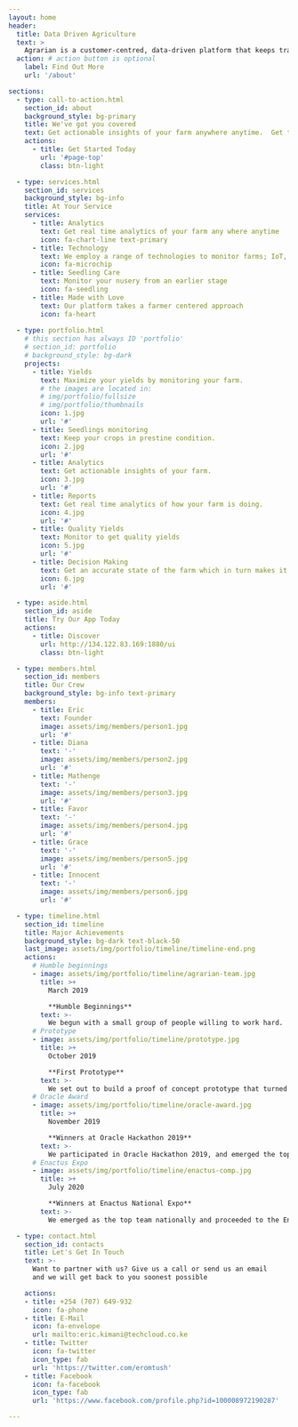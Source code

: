 ```yaml
---
layout: home
header:
  title: Data Driven Agriculture
  text: >
    Agrarian is a customer-centred, data-driven platform that keeps track of farmland conditions and educates the farmer on optimum farming inputs and crops to cultivate for optimum and quality produce remotely and in real-time
  action: # action button is optional
    label: Find Out More
    url: '/about'

sections:
  - type: call-to-action.html
    section_id: about
    background_style: bg-primary
    title: We've got you covered
    text: Get actionable insights of your farm anywhere anytime.  Get to understand what your crops need and optimaly employ your farm inputs to get maximum yields 
    actions:
      - title: Get Started Today
        url: '#page-top'
        class: btn-light

  - type: services.html
    section_id: services
    background_style: bg-info
    title: At Your Service  
    services:
      - title: Analytics
        text: Get real time analytics of your farm any where anytime
        icon: fa-chart-line text-primary
      - title: Technology
        text: We employ a range of technologies to monitor farms; IoT, ML, AI etc.
        icon: fa-microchip
      - title: Seedling Care
        text: Monitor your nusery from an earlier stage
        icon: fa-seedling
      - title: Made with Love
        text: Our platform takes a farmer centered approach
        icon: fa-heart
      
  - type: portfolio.html
    # this section has always ID 'portfolio'
    # section_id: portfolio
    # background_style: bg-dark
    projects:
      - title: Yields
        text: Maximize your yields by monitoring your farm.
        # the images are located in:
        # img/portfolio/fullsize
        # img/portfolio/thumbnails
        icon: 1.jpg
        url: '#'
      - title: Seedlings monitoring
        text: Keep your crops in prestine condition.
        icon: 2.jpg
        url: '#'
      - title: Analytics
        text: Get actionable insights of your farm.
        icon: 3.jpg
        url: '#'
      - title: Reports
        text: Get real time analytics of how your farm is doing.
        icon: 4.jpg
        url: '#'
      - title: Quality Yields
        text: Monitor to get quality yields
        icon: 5.jpg
        url: '#'
      - title: Decision Making
        text: Get an accurate state of the farm which in turn makes it easy to decide.
        icon: 6.jpg
        url: '#'

  - type: aside.html
    section_id: aside
    title: Try Our App Today
    actions:
      - title: Discover
        url: http://134.122.83.169:1880/ui
        class: btn-light

  - type: members.html
    section_id: members
    title: Our Crew
    background_style: bg-info text-primary
    members:
      - title: Eric 
        text: Founder 
        image: assets/img/members/person1.jpg
        url: '#'
      - title: Diana
        text: '-'
        image: assets/img/members/person2.jpg
        url: '#'
      - title: Mathenge
        text: '-'
        image: assets/img/members/person3.jpg
        url: '#'
      - title: Favor
        text: '-'
        image: assets/img/members/person4.jpg
        url: '#'
      - title: Grace
        text: '-'
        image: assets/img/members/person5.jpg
        url: '#'
      - title: Innocent
        text: '-'
        image: assets/img/members/person6.jpg
        url: '#'

  - type: timeline.html
    section_id: timeline
    title: Major Achievements
    background_style: bg-dark text-black-50
    last_image: assets/img/portfolio/timeline/timeline-end.png
    actions:
      # Humble beginnings
      - image: assets/img/portfolio/timeline/agrarian-team.jpg
        title: >+
          March 2019

          **Humble Beginnings**
        text: >-
          We begun with a small group of people willing to work hard.
      # Prototype
      - image: assets/img/portfolio/timeline/prototype.jpg
        title: >+
          October 2019

          **First Prototype**
        text: >-
          We set out to build a proof of concept prototype that turned out a success [see prototype demo](/about)
      # Oracle Award
      - image: assets/img/portfolio/timeline/oracle-award.jpg
        title: >+
          November 2019

          **Winners at Oracle Hackathon 2019**
        text: >-
          We participated in Oracle Hackathon 2019, and emerged the top team
      # Enactus Expo
      - image: assets/img/portfolio/timeline/enactus-comp.jpg
        title: >+
          July 2020

          **Winners at Enactus National Expo**
        text: >-
          We emerged as the top team nationally and proceeded to the Enactus Worldcup [see presentation](#)

  - type: contact.html
    section_id: contacts
    title: Let's Get In Touch
    text: >-
      Want to partner with us? Give us a call or send us an email
      and we will get back to you soonest possible

    actions:
    - title: +254 (707) 649-932
      icon: fa-phone
    - title: E-Mail
      icon: fa-envelope
      url: mailto:eric.kimani@techcloud.co.ke
    - title: Twitter
      icon: fa-twitter
      icon_type: fab
      url: 'https://twitter.com/eromtush'
    - title: Facebook
      icon: fa-facebook
      icon_type: fab
      url: 'https://www.facebook.com/profile.php?id=100008972190287'

---
```

